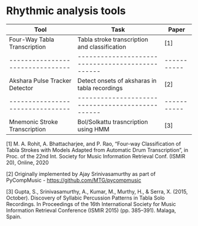 # Rhythmic analysis tools

| **Tool**                       | **Task**                                       | **Paper** |
|--------------------------------|------------------------------------------------|-----------|
| Four-Way Tabla Transcription   | Tabla stroke transcription and classification  | [1]       |
|--------------------------------|------------------------------------------------|-----------|
| Akshara Pulse Tracker Detector | Detect onsets of aksharas in tabla recordings  | [2]       |
|--------------------------------|------------------------------------------------|-----------|
| Mnemonic Stroke Transcription  | Bol/Solkattu trasncription using HMM           | [3]       |

[1] M. A. Rohit, A. Bhattacharjee, and P. Rao, “Four-way Classification of Tabla Strokes with Models Adapted from Automatic Drum Transcription”, in Proc. of the 22nd Int. Society for Music Information Retrieval Conf. (ISMIR 20), Online, 2020

[2] Originally implemented by Ajay Srinivasamurthy as part of PyCompMusic - https://github.com/MTG/pycompmusic

[3] Gupta, S., Srinivasamurthy, A., Kumar, M., Murthy, H., & Serra, X. (2015, October). Discovery of Syllabic Percussion Patterns in Tabla Solo Recordings. In Proceedings of the 16th International Society for Music Information Retrieval Conference (ISMIR 2015) (pp. 385–391). Malaga, Spain.